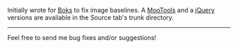 Initially wrote for [Boks](http://toki-woki.net/p/Boks/) to fix image baselines.
A [MooTools](http://js-fix-image-baseline.googlecode.com/svn/trunk/fib-mootools.js) and a [jQuery](http://js-fix-image-baseline.googlecode.com/svn/trunk/fib-jquery.js) versions are available in the Source tab's trunk directory.

---

Feel free to send me bug fixes and/or suggestions!